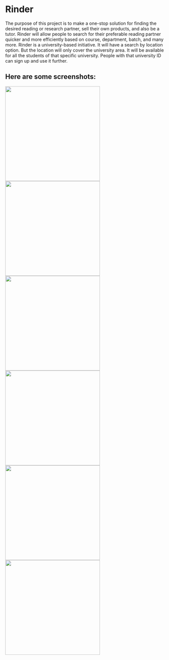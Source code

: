 
# Rinder 

The purpose of this project is to make a one-stop solution for finding the desired reading or research partner, sell
their own products, and also be a tutor. Rinder will allow people to search for their preferable reading partner
quicker and more efficiently based on course, department, batch, and many more. Rinder is a university-based
initiative. It will have a search by location option. But the location will only cover the university area. It will
be available for all the students of that specific university. People with that university ID can sign up and use
it further.

## Here are some screenshots:
<img align="left" src="https://user-images.githubusercontent.com/46238989/152022078-b74a36b8-85e9-499b-843f-8123e7a14e90.jpg" width="300" >
<img align="left" src="https://user-images.githubusercontent.com/46238989/152022100-abf568a1-256f-46e0-98fd-a5ed6ebf3a22.jpg" width="300" >
<img align="left" src="https://user-images.githubusercontent.com/46238989/152022112-45e8e786-7b7c-4275-a661-beee25c4ed9b.jpg" width="300" >
<img align="left" src="https://user-images.githubusercontent.com/46238989/152022119-841a8dd6-7ace-4b8b-8b3f-cdb6138a305d.jpg" width="300" >
<img align="left" src="https://user-images.githubusercontent.com/46238989/152022127-40d24faf-5df7-48d7-a2c6-726467c02303.jpg" width="300" >
<img align="left" src="https://user-images.githubusercontent.com/46238989/152022145-e4ebe7bd-a0dd-4c41-8eb7-b68591174a8f.jpg" width="300" >
